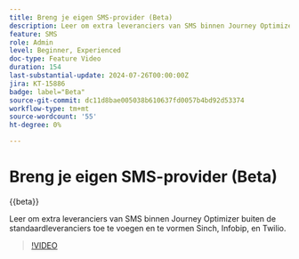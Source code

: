 ```yaml
---
title: Breng je eigen SMS-provider (Beta)
description: Leer om extra leveranciers van SMS binnen Journey Optimizer buiten de standaardleveranciers toe te voegen en te vormen Sinch, Infobip, en Twilio.
feature: SMS
role: Admin
level: Beginner, Experienced
doc-type: Feature Video
duration: 154
last-substantial-update: 2024-07-26T00:00:00Z
jira: KT-15886
badge: label="Beta"
source-git-commit: dc11d8bae005038b610637fd0057b4bd92d53374
workflow-type: tm+mt
source-wordcount: '55'
ht-degree: 0%

---
```



# Breng je eigen SMS-provider (Beta)

{{beta}}

Leer om extra leveranciers van SMS binnen Journey Optimizer buiten de standaardleveranciers toe te voegen en te vormen Sinch, Infobip, en Twilio.

>[!VIDEO](https://video.tv.adobe.com/v/3443634/?learn=on&captions=dut)
